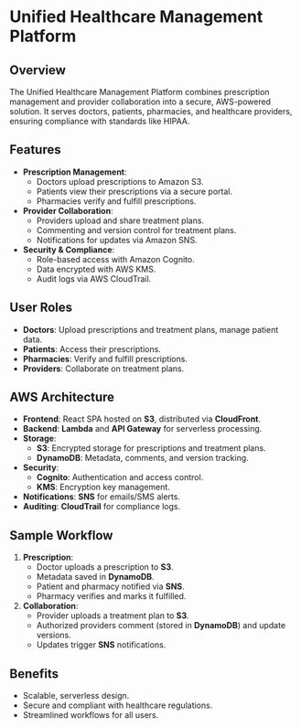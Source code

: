# Unified Healthcare Management Platform

## Overview
The Unified Healthcare Management Platform combines prescription management and provider collaboration into a secure, AWS-powered solution. It serves doctors, patients, pharmacies, and healthcare providers, ensuring compliance with standards like HIPAA.

## Features
- **Prescription Management**:
  - Doctors upload prescriptions to Amazon S3.
  - Patients view their prescriptions via a secure portal.
  - Pharmacies verify and fulfill prescriptions.
- **Provider Collaboration**:
  - Providers upload and share treatment plans.
  - Commenting and version control for treatment plans.
  - Notifications for updates via Amazon SNS.
- **Security & Compliance**:
  - Role-based access with Amazon Cognito.
  - Data encrypted with AWS KMS.
  - Audit logs via AWS CloudTrail.

## User Roles
- **Doctors**: Upload prescriptions and treatment plans, manage patient data.
- **Patients**: Access their prescriptions.
- **Pharmacies**: Verify and fulfill prescriptions.
- **Providers**: Collaborate on treatment plans.

## AWS Architecture
- **Frontend**: React SPA hosted on **S3**, distributed via **CloudFront**.
- **Backend**: **Lambda** and **API Gateway** for serverless processing.
- **Storage**:
  - **S3**: Encrypted storage for prescriptions and treatment plans.
  - **DynamoDB**: Metadata, comments, and version tracking.
- **Security**:
  - **Cognito**: Authentication and access control.
  - **KMS**: Encryption key management.
- **Notifications**: **SNS** for emails/SMS alerts.
- **Auditing**: **CloudTrail** for compliance logs.

## Sample Workflow
1. **Prescription**:
   - Doctor uploads a prescription to **S3**.
   - Metadata saved in **DynamoDB**.
   - Patient and pharmacy notified via **SNS**.
   - Pharmacy verifies and marks it fulfilled.
2. **Collaboration**:
   - Provider uploads a treatment plan to **S3**.
   - Authorized providers comment (stored in **DynamoDB**) and update versions.
   - Updates trigger **SNS** notifications.

## Benefits
- Scalable, serverless design.
- Secure and compliant with healthcare regulations.
- Streamlined workflows for all users.
